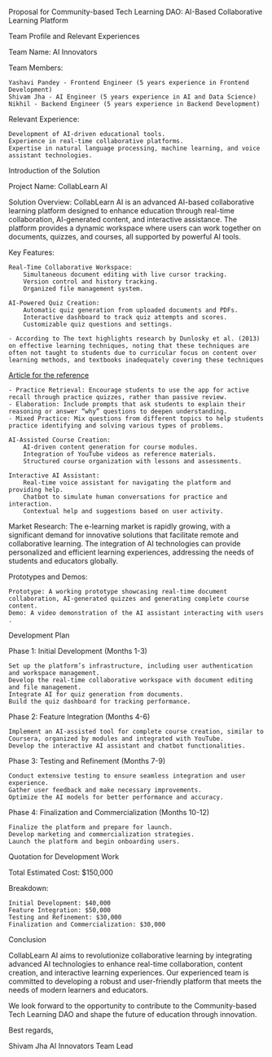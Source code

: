 Proposal for Community-based Tech Learning DAO: AI-Based Collaborative Learning Platform

Team Profile and Relevant Experiences

Team Name: AI Innovators

Team Members:

    Yashavi Pandey - Frontend Engineer (5 years experience in Frontend Development)
    Shivam Jha - AI Engineer (5 years experience in AI and Data Science)
    Nikhil - Backend Engineer (5 years experience in Backend Development)

Relevant Experience:

    Development of AI-driven educational tools.
    Experience in real-time collaborative platforms.
    Expertise in natural language processing, machine learning, and voice assistant technologies.

Introduction of the Solution

Project Name: CollabLearn AI

Solution Overview:
CollabLearn AI is an advanced AI-based collaborative learning platform designed to enhance education through real-time collaboration, AI-generated content, and interactive assistance. The platform provides a dynamic workspace where users can work together on documents, quizzes, and courses, all supported by powerful AI tools.

Key Features:

    Real-Time Collaborative Workspace:
        Simultaneous document editing with live cursor tracking.
        Version control and history tracking.
        Organized file management system.

    AI-Powered Quiz Creation:
        Automatic quiz generation from uploaded documents and PDFs.
        Interactive dashboard to track quiz attempts and scores.
        Customizable quiz questions and settings.

    - According to The text highlights research by Dunlosky et al. (2013) on effective learning techniques, noting that these techniques are often not taught to students due to curricular focus on content over learning methods, and textbooks inadequately covering these techniques

[Article for the reference](https://github.com/kumar045/DAO/blob/main/Donoghue_et_al-2021-Frontiers_in_Education.pdf)

    - Practice Retrieval: Encourage students to use the app for active recall through practice quizzes, rather than passive review.
    - Elaboration: Include prompts that ask students to explain their reasoning or answer “why” questions to deepen understanding.
    - Mixed Practice: Mix questions from different topics to help students practice identifying and solving various types of problems.

    AI-Assisted Course Creation:
        AI-driven content generation for course modules.
        Integration of YouTube videos as reference materials.
        Structured course organization with lessons and assessments.

    Interactive AI Assistant:
        Real-time voice assistant for navigating the platform and providing help.
        Chatbot to simulate human conversations for practice and interaction.
        Contextual help and suggestions based on user activity.

Market Research:
The e-learning market is rapidly growing, with a significant demand for innovative solutions that facilitate remote and collaborative learning. The integration of AI technologies can provide personalized and efficient learning experiences, addressing the needs of students and educators globally.

Prototypes and Demos:

    Prototype: A working prototype showcasing real-time document collaboration, AI-generated quizzes and generating complete course content.
    Demo: A video demonstration of the AI assistant interacting with users .

Development Plan

Phase 1: Initial Development (Months 1-3)

    Set up the platform’s infrastructure, including user authentication and workspace management.
    Develop the real-time collaborative workspace with document editing and file management.
    Integrate AI for quiz generation from documents.
    Build the quiz dashboard for tracking performance.

Phase 2: Feature Integration (Months 4-6)

    Implement an AI-assisted tool for complete course creation, similar to Coursera, organized by modules and integrated with YouTube.
    Develop the interactive AI assistant and chatbot functionalities.
    

Phase 3: Testing and Refinement (Months 7-9)

    Conduct extensive testing to ensure seamless integration and user experience.
    Gather user feedback and make necessary improvements.
    Optimize the AI models for better performance and accuracy.

Phase 4: Finalization and Commercialization (Months 10-12)

    Finalize the platform and prepare for launch.
    Develop marketing and commercialization strategies.
    Launch the platform and begin onboarding users.

Quotation for Development Work

Total Estimated Cost: $150,000

Breakdown:

    Initial Development: $40,000
    Feature Integration: $50,000
    Testing and Refinement: $30,000
    Finalization and Commercialization: $30,000

Conclusion

CollabLearn AI aims to revolutionize collaborative learning by integrating advanced AI technologies to enhance real-time collaboration, content creation, and interactive learning experiences. Our experienced team is committed to developing a robust and user-friendly platform that meets the needs of modern learners and educators.

We look forward to the opportunity to contribute to the Community-based Tech Learning DAO and shape the future of education through innovation.

Best regards,

Shivam Jha
AI Innovators Team Lead